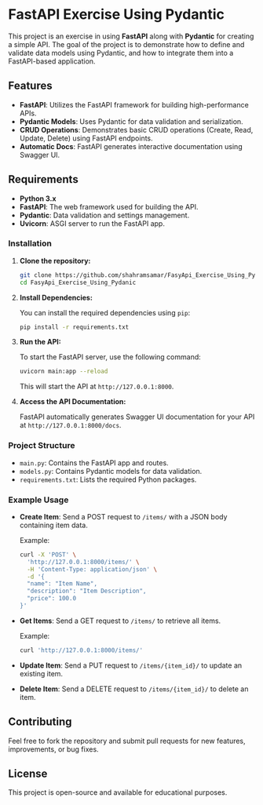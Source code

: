 # FastAPI Exercise Using Pydantic

This project is an exercise in using **FastAPI** along with **Pydantic** for creating a simple API. The goal of the project is to demonstrate how to define and validate data models using Pydantic, and how to integrate them into a FastAPI-based application.

## Features

- **FastAPI**: Utilizes the FastAPI framework for building high-performance APIs.
- **Pydantic Models**: Uses Pydantic for data validation and serialization.
- **CRUD Operations**: Demonstrates basic CRUD operations (Create, Read, Update, Delete) using FastAPI endpoints.
- **Automatic Docs**: FastAPI generates interactive documentation using Swagger UI.

## Requirements

- **Python 3.x**
- **FastAPI**: The web framework used for building the API.
- **Pydantic**: Data validation and settings management.
- **Uvicorn**: ASGI server to run the FastAPI app.

### Installation

1. **Clone the repository:**

    ```bash
    git clone https://github.com/shahramsamar/FasyApi_Exercise_Using_Pydanic.git
    cd FasyApi_Exercise_Using_Pydanic
    ```

2. **Install Dependencies:**

    You can install the required dependencies using `pip`:

    ```bash
    pip install -r requirements.txt
    ```

3. **Run the API:**

    To start the FastAPI server, use the following command:

    ```bash
    uvicorn main:app --reload
    ```

    This will start the API at `http://127.0.0.1:8000`.

4. **Access the API Documentation:**

    FastAPI automatically generates Swagger UI documentation for your API at `http://127.0.0.1:8000/docs`.

### Project Structure

- `main.py`: Contains the FastAPI app and routes.
- `models.py`: Contains Pydantic models for data validation.
- `requirements.txt`: Lists the required Python packages.

### Example Usage

- **Create Item**: Send a POST request to `/items/` with a JSON body containing item data.
  
    Example:

    ```bash
    curl -X 'POST' \
      'http://127.0.0.1:8000/items/' \
      -H 'Content-Type: application/json' \
      -d '{
      "name": "Item Name",
      "description": "Item Description",
      "price": 100.0
    }'
    ```

- **Get Items**: Send a GET request to `/items/` to retrieve all items.

    Example:

    ```bash
    curl 'http://127.0.0.1:8000/items/'
    ```

- **Update Item**: Send a PUT request to `/items/{item_id}/` to update an existing item.

- **Delete Item**: Send a DELETE request to `/items/{item_id}/` to delete an item.

## Contributing

Feel free to fork the repository and submit pull requests for new features, improvements, or bug fixes.

## License

This project is open-source and available for educational purposes.
